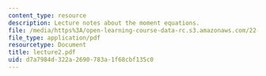 ```yaml
---
content_type: resource
description: Lecture notes about the moment equations.
file: /media/https%3A/open-learning-course-data-rc.s3.amazonaws.com/22-615-mhd-theory-of-fusion-systems-spring-2007/d7a7984d322a2690783a1f68cbf135c0_lecture2.pdf
file_type: application/pdf
resourcetype: Document
title: lecture2.pdf
uid: d7a7984d-322a-2690-783a-1f68cbf135c0
---
```

